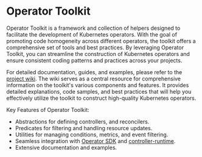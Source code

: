 # Operator Toolkit

Operator Toolkit is a framework and collection of helpers designed to facilitate the development of Kubernetes
operators. With the goal of promoting code homogeneity across different operators, the toolkit offers a comprehensive
set of tools and best practices. By leveraging Operator Toolkit, you can streamline the construction of Kubernetes operators and ensure consistent coding
patterns and practices across your projects.

For detailed documentation, guides, and examples, please refer to the
[project wiki](https://github.com/konflux-ci/operator-toolkit/wiki). The wiki serves as a
central resource for comprehensive information on the toolkit's various components and features. It provides detailed
explanations, code samples, and best practices that will help you effectively utilize the toolkit to construct
high-quality Kubernetes operators.

Key Features of Operator Toolkit:
- Abstractions for defining controllers, and reconcilers.
- Predicates for filtering and handling resource updates.
- Utilities for managing conditions, metrics, and event filtering.
- Seamless integration with [Operator SDK](https://sdk.operatorframework.io/) and [controller-runtime](https://github.com/kubernetes-sigs/controller-runtime).
- Extensive documentation and examples.
